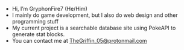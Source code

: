 - Hi, I’m GryphonFire7 (He/Him)
- I mainly do game development, but I also do web design and other programming stuff
- My current project is a searchable database site using PokeAPI to generate stat blocks.
- You can contact me at TheGriffin_05@protonmail.com

<!---
GryphonFire7/GryphonFire7 is a ✨ special ✨ repository because its `README.md` (this file) appears on your GitHub profile.
You can click the Preview link to take a look at your changes.
--->
